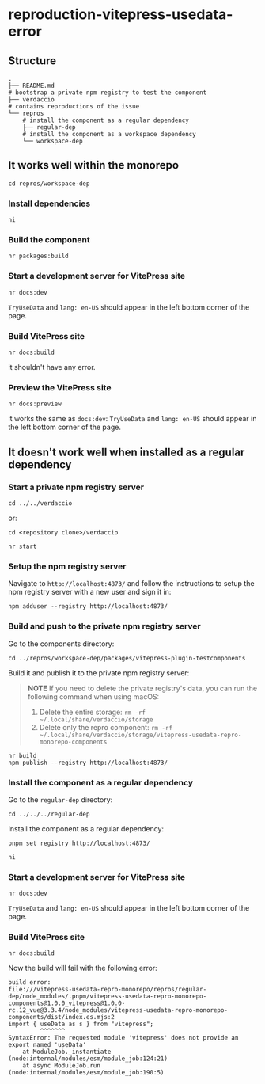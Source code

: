 # reproduction-vitepress-usedata-error

## Structure

```shell
.
├── README.md
# bootstrap a private npm registry to test the component
├── verdaccio
# contains reproductions of the issue
└── repros
    # install the component as a regular dependency
    ├── regular-dep
    # install the component as a workspace dependency
    └── workspace-dep
```

## It works well within the monorepo

```shell
cd repros/workspace-dep
```

### Install dependencies

```shell
ni
```

### Build the component

```shell
nr packages:build
```

### Start a development server for VitePress site

```shell
nr docs:dev
```

`TryUseData` and `lang: en-US` should appear in the left bottom corner of the page.

### Build VitePress site

```shell
nr docs:build
```

it shouldn't have any error.

### Preview the VitePress site

```shell
nr docs:preview
```

it works the same as `docs:dev`: `TryUseData` and `lang: en-US` should appear in the left bottom corner of the page.

## It doesn't work well when installed as a regular dependency

### Start a private npm registry server

```shell
cd ../../verdaccio
```

or:

```shell
cd <repository clone>/verdaccio
```

```shell
nr start
```

### Setup the npm registry server

Navigate to `http://localhost:4873/` and follow the instructions to setup the npm registry server with a new user and sign it in:

```shell
npm adduser --registry http://localhost:4873/
```

### Build and push to the private npm registry server

Go to the components directory:

```shell
cd ../repros/workspace-dep/packages/vitepress-plugin-testcomponents
```

Build it and publish it to the private npm registry server:

> **NOTE**
> If you need to delete the private registry's data, you can run the following command when using macOS:
>
> 1. Delete the entire storage: `rm -rf ~/.local/share/verdaccio/storage`
> 2. Delete only the repro component: `rm -rf ~/.local/share/verdaccio/storage/vitepress-usedata-repro-monorepo-components`

```shell
nr build
npm publish --registry http://localhost:4873/
```

### Install the component as a regular dependency

Go to the `regular-dep` directory:

```shell
cd ../../../regular-dep
```

Install the component as a regular dependency:

```shell
pnpm set registry http://localhost:4873/
```

```shell
ni
```

### Start a development server for VitePress site

```shell
nr docs:dev
```

`TryUseData` and `lang: en-US` should appear in the left bottom corner of the page.

### Build VitePress site

```shell
nr docs:build
```

Now the build will fail with the following error:

```shell
build error:
file:///vitepress-usedata-repro-monorepo/repros/regular-dep/node_modules/.pnpm/vitepress-usedata-repro-monorepo-components@1.0.0_vitepress@1.0.0-rc.12_vue@3.3.4/node_modules/vitepress-usedata-repro-monorepo-components/dist/index.es.mjs:2
import { useData as s } from "vitepress";
         ^^^^^^^
SyntaxError: The requested module 'vitepress' does not provide an export named 'useData'
    at ModuleJob._instantiate (node:internal/modules/esm/module_job:124:21)
    at async ModuleJob.run (node:internal/modules/esm/module_job:190:5)
```
